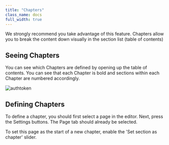 ```yaml
---
title: "Chapters"
class_name: docs
full_width: true
---
```


We strongly recommend you take advantage of this feature. Chapters allow you to break the content down visually in the section list (table of contents)


## Seeing Chapters
You can see which Chapters are defined by opening up the table of contents. You can see that each Chapter is bold and sections within each Chapter are numbered accordingly.

<img alt="authtoken" src="/img/docs/guides/chapter.png" class="simple"/>

## Defining Chapters
To define a chapter, you should first select a page in the editor. Next, press the Settings buttons. The Page tab should already be selected.

To set this page as the start of a new chapter, enable the 'Set section as chapter' slider.

